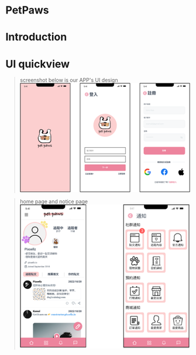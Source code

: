 # PetPaws
# Introduction

# UI quickview
> screenshot below is our APP's UI design
![Alt text](screenshot/guide.png)

> home page and notice page
![Alt text](screenshot/guide2.png)


